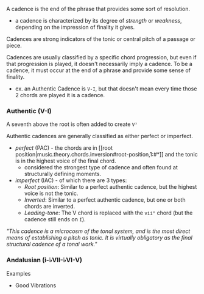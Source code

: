 
A cadence is the end of the phrase that provides some sort of resolution.
- a cadence is characterized by its degree of *strength* or *weakness*, depending on the impression of finality it gives.

Cadences are strong indicators of the tonic or central pitch of a passage or piece.

Cadences are usually classified by a specific chord progression, but even if that progression is played, it doesn't necessarily imply a cadence. To be a cadence, it must occur at the end of a phrase and provide some sense of finality.
- ex. an Authentic Cadence is `V-I`, but that doesn't mean every time those 2 chords are played it is a cadence. 

### Authentic (V-I)
A seventh above the root is often added to create `V⁷`

Authentic cadences are generally classified as either perfect or imperfect.
- *perfect* (PAC) - the chords are in [[root position|music.theory.chords.inversion#root-position,1:#*]] and the tonic is in the highest voice of the final chord.
  - considered the strongest type of cadence and often found at structurally defining moments.
- *imperfect* (IAC) - of which there are 3 types:
  - *Root position*: Similar to a perfect authentic cadence, but the highest voice is not the tonic.
  - *Inverted*: Similar to a perfect authentic cadence, but one or both chords are inverted.
  - *Leading-tone*: The V chord is replaced with the `vii°` chord (but the cadence still ends on `I`).

*"This cadence is a microcosm of the tonal system, and is the most direct means of establishing a pitch as tonic. It is virtually obligatory as the final structural cadence of a tonal work."*

### Andalusian (i-♭VII-♭VI-V)
Examples
- Good Vibrations

